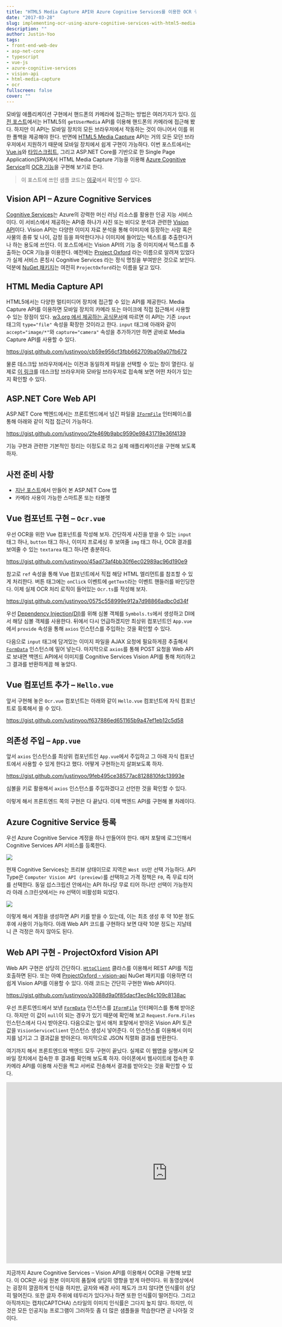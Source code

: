 ```yaml
---
title: "HTML5 Media Capture API와 Azure Cognitive Services를 이용한 OCR 구현"
date: "2017-03-28"
slug: implementing-ocr-using-azure-cognitive-services-with-html5-media-capture-api
description: ""
author: Justin-Yoo
tags:
- front-end-web-dev
- asp-net-core
- typescript
- vue-js
- azure-cognitive-services
- vision-api
- html-media-capture
- ocr
fullscreen: false
cover: ""
---
```


모바일 애플리케이션 구현에서 핸드폰의 카메라에 접근하는 방법은 여러가지가 있다. [이전 포스트](http://blog.aliencube.org/ko/2017/03/03/accessing-to-camera-on-mobile-devices-from-vuejs-typescript-aspnetcore-apps/)에서는 HTML5의 `getUserMedia` API를 이용해 핸드폰의 카메라에 접근해 봤다. 하지만 이 API는 모바일 장치의 모든 브라우저에서 작동하는 것이 아니어서 이를 위한 폴백을 제공해야 한다. 반면에 [HTML5 Media Capture](https://www.w3.org/TR/html-media-capture/) API는 거의 모든 모던 브라우저에서 지원하기 때문에 모바일 장치에서 쉽게 구현이 가능하다. 이번 포스트에서는 [Vue.js](https://vuejs.org/)와 [타입스크립트](http://www.typescriptlang.org/), 그리고 ASP.NET Core를 기반으로 한 Single Page Application(SPA)에서 HTML Media Capture 기능을 이용해 [Azure Cognitive Service](https://azure.microsoft.com/en-us/services/cognitive-services/)의 [OCR 기능](https://www.microsoft.com/cognitive-services/en-us/computer-vision-api)을 구현해 보기로 한다.

> 이 포스트에 쓰인 샘플 코드는 [이곳](https://github.com/devkimchi/Vue.js-with-ASP.NET-Core-Sample)에서 확인할 수 있다.

## Vision API – Azure Cognitive Services

[Cognitive Services](https://www.microsoft.com/cognitive-services)는 Azure의 강력한 머신 러닝 리소스를 활용한 인공 지능 서비스이다. 이 서비스에서 제공하는 API중 하나가 사진 또는 비디오 분석과 관련한 [Vision API](https://www.microsoft.com/cognitive-services/en-us/computer-vision-api)이다. Vision API는 다양한 이미지 자료 분석을 통해 이미지에 등장하는 사람 혹은 사물의 종류 및 나이, 감정 등을 파악한다거나 이미지에 들어있는 텍스트를 추출한다거나 하는 용도에 쓰인다. 이 포스트에서는 Vision API의 기능 중 이미지에서 텍스트를 추출하는 OCR 기능을 이용한다. 예전에는 [Project Oxford](https://blogs.microsoft.com/next/2015/05/01/microsofts-project-oxford-helps-developers-build-more-intelligent-apps/#sm.0001qbfhdg17w0equsvd68m5cymsp) 라는 이름으로 알려져 있었다가 실제 서비스 론칭시 Cognitive Services 라는 정식 명칭을 부여받은 것으로 보인다. 덕분에 [NuGet 패키지](https://www.nuget.org/packages/Microsoft.ProjectOxford.Vision/)는 여전히 `ProjectOxford`라는 이름을 달고 있다.

## HTML Media Capture API

HTML5에서는 다양한 멀티미디어 장치에 접근할 수 있는 API를 제공한다. Media Capture API를 이용하면 모바일 장치의 카메라 또는 마이크에 직접 접근해서 사용할 수 있는 장점이 있다. [w3.org 에서 제공하는 공식문서](https://www.w3.org/TR/html-media-capture/)에 따르면 이 API는 기존 `input` 태그의 `type="file"` 속성을 확장한 것이라고 한다. `input` 태그에 아래와 같이 `accept="image/*"`와 `capture="camera"` 속성을 추가하기만 하면 곧바로 Media Capture API를 사용할 수 있다.

https://gist.github.com/justinyoo/cb59e956cf3fbb662709ba09a07fb672

물론 데스크탑 브라우저에서는 이전과 동일하게 파일을 선택할 수 있는 창이 열린다. 실제로 [이 링크](https://mobilehtml5.org/ts/?id=23)를 데스크탑 브라우저와 모바일 브라우저로 접속해 보면 어떤 차이가 있는지 확인할 수 있다.

## ASP.NET Core Web API

ASP.NET Core 백엔드에서는 프론트엔드에서 넘긴 파일을 [`IFormFile`](https://docs.microsoft.com/en-us/aspnet/core/api/microsoft.aspnetcore.http.iformfile) 인터페이스를 통해 아래와 같이 직접 접근이 가능하다.

https://gist.github.com/justinyoo/2fe469b9abc9590e98431719e36f4139

기능 구현과 관련한 기본적인 정리는 이정도로 하고 실제 애플리케이션을 구현해 보도록 하자.

## 사전 준비 사항

- [지난 포스트](http://blog.aliencube.org/ko/2017/02/23/running-vuejs-with-typescript-on-aspnet-core-apps/)에서 만들어 본 ASP.NET Core 앱
- 카메라 사용이 가능한 스마트폰 또는 타블렛

## Vue 컴포넌트 구현 – `Ocr.vue`

우선 OCR을 위한 Vue 컴포넌트를 작성해 보자. 간단하게 사진을 받을 수 있는 `input` 태그 하나, `button` 태그 하나, 이미지 프로세싱 후 보여줄 `img` 태그 하나, OCR 결과를 보여줄 수 있는 `textarea` 태그 하나면 충분하다.

https://gist.github.com/justinyoo/45ad73af4bb30f6ec02989ac96d190e9

참고로 `ref` 속성을 통해 Vue 컴포넌트에서 직접 해당 HTML 엘리먼트를 참조할 수 있게 처리한다. 버튼 태그에는 `onClick` 이벤트에 `getText`라는 이벤트 핸들러를 바인딩한다. 이제 실제 OCR 처리 로직이 들어있는 `Ocr.ts`를 작성해 보자.

https://gist.github.com/justinyoo/0575c558999e912a7d98866adbc0d34f

우선 [Dependency Injection(DI)](http://blog.aliencube.org/ko/2017/03/21/using-ioc-container-in-vuejs-typescript-app/)를 위해 심볼 객체를 `Symbols.ts`에서 생성하고 DI에서 해당 심볼 객체를 사용한다. 뒤에서 다시 언급하겠지만 최상위 컴포넌트인 `App.vue`에서 `provide` 속성을 통해 `axios` 인스턴스를 주입하는 것을 확인할 수 있다.

다음으로 `input` 태그에 담겨있는 이미지 파일을 AJAX 요청에 필요하게끔 추출해서 [`FormData`](https://developer.mozilla.org/en-US/docs/Web/API/FormData) 인스턴스에 밀어 넣는다. 마지막으로 `axios`를 통해 POST 요청을 Web API로 보내면 백엔드 API에서 이미지를 Cognitive Services Vision API를 통해 처리하고 그 결과를 반환하게끔 해 놓았다.

## Vue 컴포넌트 추가 – `Hello.vue`

앞서 구현해 놓은 `Ocr.vue` 컴포넌트는 아래와 같이 `Hello.vue` 컴포넌트에 자식 컴포넌트로 등록해서 쓸 수 있다.

https://gist.github.com/justinyoo/f637886ed651165b9a47ef1eb12c5d58

## 의존성 주입 – `App.vue`

앞서 `axios` 인스턴스를 최상위 컴포넌트인 `App.vue`에서 주입하고 그 아래 자식 컴포넌트에서 사용할 수 있게 한다고 했다. 어떻게 구현하는지 살펴보도록 하자.

https://gist.github.com/justinyoo/9feb495ce38577ac8128810fdc13993e

심볼을 키로 활용해서 `axios` 인스턴스를 주입하겠다고 선언한 것을 확인할 수 있다.

이렇게 해서 프론트엔드 쪽의 구현은 다 끝났다. 이제 백엔드 API를 구현해 볼 차례이다.

## Azure Cognitive Service 등록

우선 Azure Cognitive Service 계정을 하나 만들어야 한다. 애저 포탈에 로그인해서 Cognitive Services API 서비스를 등록한다.

![](https://sa0blogs.blob.core.windows.net/aliencube/2017/03/azure-cognitive-services-with-html5-media-capture-01.png)

현재 Cognitive Services는 프리뷰 상태이므로 지역은 `West US`만 선택 가능하다. API Type은 `Computer Vision API (preview)`를 선택하고 가격 정책은 `F0`, 즉 무료 티어를 선택한다. 동일 섭스크립션 안에서는 API 하나당 무료 티어 하나만 선택이 가능한지라 아래 스크린샷에서는 `F0` 선택이 비활성화 되었다.

![](https://sa0blogs.blob.core.windows.net/aliencube/2017/03/azure-cognitive-services-with-html5-media-capture-02.png)

이렇게 해서 계정을 생성하면 API 키를 받을 수 있는데, 이는 최초 생성 후 약 10분 정도 후에 사용이 가능하다. 아래 Web API 코드를 구현하다 보면 대략 10분 정도는 지날테니 큰 걱정은 하지 않아도 된다.

## Web API 구현 - ProjectOxford Vision API

Web API 구현은 상당히 간단하다. [`HttpClient`](https://docs.microsoft.com/de-de/dotnet/core/api/system.net.http.httpclient) 클라스를 이용해서 REST API를 직접 호출하면 된다. 또는 아예 [ProjectOxford - vision-api](https://www.nuget.org/packages/Microsoft.ProjectOxford.Vision/) NuGet 패키지를 이용하면 더 쉽게 Vision API를 이용할 수 있다. 아래 코드는 간단히 구현한 Web API이다.

https://gist.github.com/justinyoo/a3088d9a0f85dacf3ec94c109c8138ac

우선 프론트엔드에서 보낸 [`FormData`](https://developer.mozilla.org/en-US/docs/Web/API/FormData) 인스턴스를 [`IFormFile`](https://docs.microsoft.com/en-us/aspnet/core/api/microsoft.aspnetcore.http.iformfile) 인터페이스를 통해 받아온다. 하지만 이 값이 `null`이 되는 경우가 있기 때문에 확인해 보고 `Request.Form.Files` 인스턴스에서 다시 받아온다. 다음으로는 앞서 애저 포탈에서 받아온 Vision API 토큰 값을 `VisionServiceClient` 인스턴스 생성시 넣어준다. 이 인스턴스를 이용해서 이미지를 넘기고 그 결과값을 받아온다. 마지막으로 JSON 직렬화 결과를 반환한다.

여기까지 해서 프론트엔드와 백엔드 모두 구현이 끝났다. 실제로 이 웹앱을 실행시켜 모바일 장치에서 접속한 후 결과를 확인해 보도록 하자. 아이폰에서 웹사이트에 접속한 후 카메라 API를 이용해 사진을 찍고 서버로 전송해서 결과를 받아오는 것을 확인할 수 있다.

<iframe width="853" height="480" src="https://www.youtube.com/embed/XkbdDXoOEao" frameborder="0" allowfullscreen></iframe>

지금까지 Azure Cognitive Services – Vision API를 이용해서 OCR을 구현해 보았다. 이 OCR은 사실 원본 이미지의 품질에 상당히 영향을 받게 마련이다. 위 동영상에서는 굉장히 깔끔하게 인식을 하지만, 글자와 배경 사이 채도가 크지 않다면 인식률이 상당히 떨어진다. 또한 글자 주위에 테두리가 있다거나 하면 또한 인식률이 떨어진다. 그리고 아직까지는 캡챠(CAPTCHA) 스타일의 이미지 인식률은 그다지 높지 않다. 하지만, 이것은 모든 인공지능 프로그램이 그러하듯 좀 더 많은 샘플들을 학습한다면 곧 나아질 것이다.
